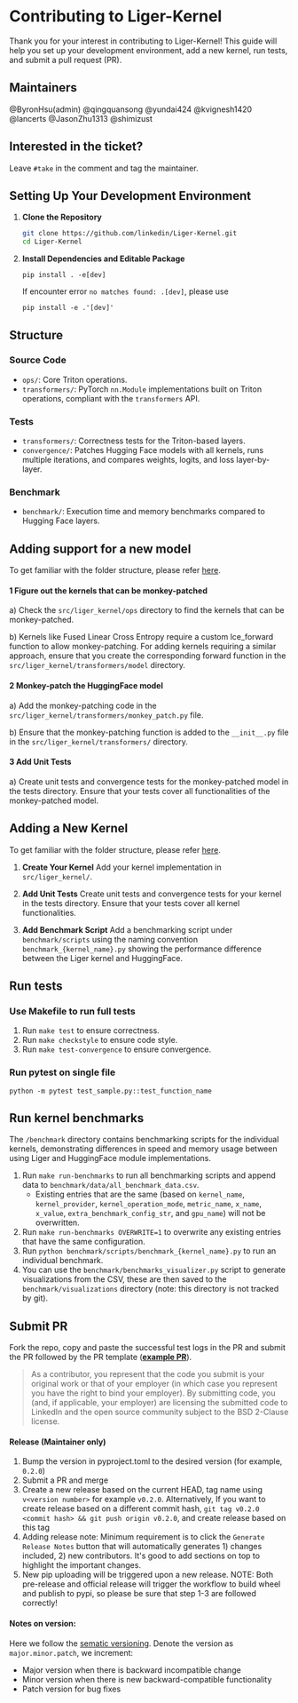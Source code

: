 # Contributing to Liger-Kernel

Thank you for your interest in contributing to Liger-Kernel! This guide will help you set up your development environment, add a new kernel, run tests, and submit a pull request (PR).

## Maintainers

@ByronHsu(admin) @qingquansong @yundai424 @kvignesh1420 @lancerts @JasonZhu1313 @shimizust

## Interested in the ticket?

Leave `#take` in the comment and tag the maintainer. 

## Setting Up Your Development Environment

1. **Clone the Repository**
   ```sh
   git clone https://github.com/linkedin/Liger-Kernel.git
   cd Liger-Kernel
   ```
2. **Install Dependencies and Editable Package**
   ```
   pip install . -e[dev]
   ```
   If encounter error `no matches found: .[dev]`, please use
   ```
   pip install -e .'[dev]'
   ```

## Structure

### Source Code

- `ops/`: Core Triton operations.
- `transformers/`: PyTorch `nn.Module` implementations built on Triton operations, compliant with the `transformers` API.

### Tests

- `transformers/`: Correctness tests for the Triton-based layers.
- `convergence/`: Patches Hugging Face models with all kernels, runs multiple iterations, and compares weights, logits, and loss layer-by-layer.

### Benchmark

- `benchmark/`: Execution time and memory benchmarks compared to Hugging Face layers.

## Adding support for a new model
To get familiar with the folder structure, please refer [here](https://github.com/linkedin/Liger-Kernel?tab=readme-ov-file#structure.).

#### 1 Figure out the kernels that can be monkey-patched

a) Check the `src/liger_kernel/ops` directory to find the kernels that can be monkey-patched.

b) Kernels like Fused Linear Cross Entropy require a custom lce_forward function to allow monkey-patching. For adding kernels requiring a similar approach, ensure that you create the corresponding forward function in the `src/liger_kernel/transformers/model` directory.

#### 2 Monkey-patch the HuggingFace model

a) Add the monkey-patching code in the `src/liger_kernel/transformers/monkey_patch.py` file.

b) Ensure that the monkey-patching function is added to the `__init__.py` file in the `src/liger_kernel/transformers/` directory.

#### 3 Add Unit Tests

a) Create unit tests and convergence tests for the monkey-patched model in the tests directory. Ensure that your tests cover all functionalities of the monkey-patched model.

## Adding a New Kernel
To get familiar with the folder structure, please refer [here](https://github.com/linkedin/Liger-Kernel?tab=readme-ov-file#structure.).

1. **Create Your Kernel**
Add your kernel implementation in `src/liger_kernel/`.

2. **Add Unit Tests**
Create unit tests and convergence tests for your kernel in the tests directory. Ensure that your tests cover all kernel functionalities.

3. **Add Benchmark Script**
Add a benchmarking script under `benchmark/scripts` using the naming convention `benchmark_{kernel_name}.py` showing the performance difference between the Liger kernel and HuggingFace.

## Run tests

### Use Makefile to run full tests
1. Run `make test` to ensure correctness.
2. Run `make checkstyle` to ensure code style.
3. Run `make test-convergence` to ensure convergence.

### Run pytest on single file
`python -m pytest test_sample.py::test_function_name`

## Run kernel benchmarks
The `/benchmark` directory contains benchmarking scripts for the individual kernels, demonstrating differences in speed and memory usage between using Liger and HuggingFace module implementations.

1. Run `make run-benchmarks` to run all benchmarking scripts and append data to `benchmark/data/all_benchmark_data.csv`.
   - Existing entries that are the same (based on `kernel_name`, `kernel_provider`, `kernel_operation_mode`, `metric_name`, `x_name`, `x_value`, `extra_benchmark_config_str`, and `gpu_name`) will not be overwritten.
2. Run `make run-benchmarks OVERWRITE=1` to overwrite any existing entries that have the same configuration.
3. Run `python benchmark/scripts/benchmark_{kernel_name}.py` to run an individual benchmark.
4. You can use the `benchmark/benchmarks_visualizer.py` script to generate visualizations from the CSV, these are then saved to the `benchmark/visualizations` directory (note: this directory is not tracked by git).

## Submit PR
Fork the repo, copy and paste the successful test logs in the PR and submit the PR followed by the PR template (**[example PR](https://github.com/linkedin/Liger-Kernel/pull/21)**).

> As a contributor, you represent that the code you submit is your original work or that of your employer (in which case you represent you have the right to bind your employer).  By submitting code, you (and, if applicable, your employer) are licensing the submitted code to LinkedIn and the open source community subject to the BSD 2-Clause license.

#### Release (Maintainer only)

1. Bump the version in pyproject.toml to the desired version (for example, `0.2.0`)
2. Submit a PR and merge
3. Create a new release based on the current HEAD, tag name using `v<version number>` for example `v0.2.0`. Alternatively, If you want to create release based on a different commit hash, `git tag v0.2.0 <commit hash> && git push origin v0.2.0`, and create release based on this tag
4. Adding release note: Minimum requirement is to click the `Generate Release Notes` button that will automatically generates 1) changes included, 2) new contributors. It's good to add sections on top to highlight the important changes.
5. New pip uploading will be triggered upon a new release. NOTE: Both pre-release and official release will trigger the workflow to build wheel and publish to pypi, so please be sure that step 1-3 are followed correctly!

#### Notes on version:
Here we follow the [sematic versioning](https://semver.org/). Denote the version as `major.minor.patch`, we increment:
- Major version when there is backward incompatible change
- Minor version when there is new backward-compatible functionality
- Patch version for bug fixes
